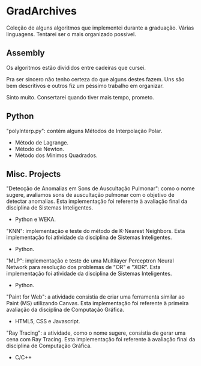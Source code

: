 # GradArchives
Coleção de alguns algoritmos que implementei durante a graduação.
Várias linguagens.
Tentarei ser o mais organizado possível.

## Assembly
Os algoritmos estão divididos entre cadeiras que cursei.

Pra ser sincero não tenho certeza do que alguns destes fazem. Uns são bem descritivos e outros fiz um péssimo trabalho em organizar.

Sinto muito. Consertarei quando tiver mais tempo, prometo.

## Python
"polyInterp.py": contém alguns Métodos de Interpolação Polar.
- Método de Lagrange.
- Método de Newton.
- Método dos Mínimos Quadrados.

## Misc. Projects
"Detecção de Anomalias em Sons de Auscultação Pulmonar": como o nome sugere, avaliamos sons de auscultação pulmonar com o objetivo de detectar anomalias. Esta implementação foi referente à avaliação final da disciplina de Sistemas Inteligentes.
- Python e WEKA.

"KNN": implementação e teste do método de K-Nearest Neighbors. Esta implementação foi atividade da disciplina de Sistemas Inteligentes.
- Python.

"MLP": implementação e teste de uma Multilayer Perceptron Neural Network para resolução dos problemas de "OR" e "XOR". Esta implementação foi atividade da disciplina de Sistemas Inteligentes.
- Python.

"Paint for Web": a atividade consistia de criar uma ferramenta similar ao Paint (MS) utilizando Canvas. Esta implementação foi referente à primeira avaliação da disciplina de Computação Gráfica.
- HTML5, CSS e Javascript.

"Ray Tracing": a atividade, como o nome sugere, consistia de gerar uma cena com Ray Tracing. Esta implementação foi referente à avaliação final da disciplina de Computação Gráfica.
- C/C++
